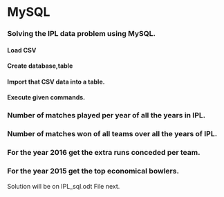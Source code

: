 # MySQL

### Solving the IPL data problem using MySQL.

#### Load CSV
#### Create database,table
#### Import that CSV data into a table.
#### Execute given commands.


### Number of matches played per year of all the years in IPL.

### Number of matches won of all teams over all the years of IPL.

### For the year 2016 get the extra runs conceded per team.

### For the year 2015 get the top economical bowlers.

Solution will be on IPL_sql.odt File next.
